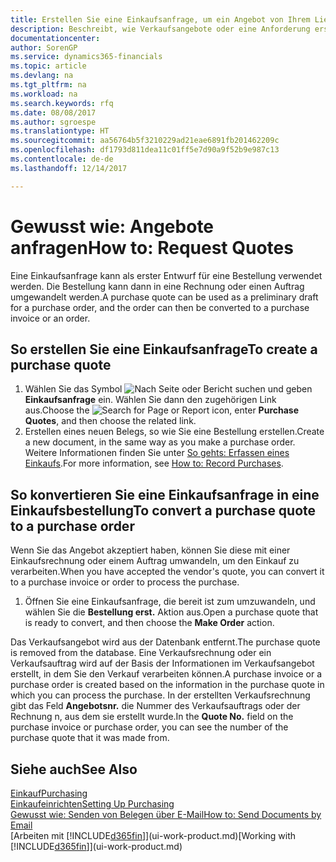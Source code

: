 ```yaml
---
title: Erstellen Sie eine Einkaufsanfrage, um ein Angebot von Ihrem Lieferanten anzufordern | Microsoft Docs
description: Beschreibt, wie Verkaufsangebote oder eine Anforderung erstellt wird, um Ihr Angebot zu erfassen, um unter bestimmten Bedingungen einem Kunden zu verkaufen.
documentationcenter: 
author: SorenGP
ms.service: dynamics365-financials
ms.topic: article
ms.devlang: na
ms.tgt_pltfrm: na
ms.workload: na
ms.search.keywords: rfq
ms.date: 08/08/2017
ms.author: sgroespe
ms.translationtype: HT
ms.sourcegitcommit: aa56764b5f3210229ad21eae6891fb201462209c
ms.openlocfilehash: df1793d811dea11c01ff5e7d90a9f52b9e987c13
ms.contentlocale: de-de
ms.lasthandoff: 12/14/2017

---
```

# <a name="how-to-request-quotes"></a><span data-ttu-id="ea1b7-103">Gewusst wie: Angebote anfragen</span><span class="sxs-lookup"><span data-stu-id="ea1b7-103">How to: Request Quotes</span></span>
<span data-ttu-id="ea1b7-104">Eine Einkaufsanfrage kann als erster Entwurf für eine Bestellung verwendet werden. Die Bestellung kann dann in eine Rechnung oder einen Auftrag umgewandelt werden.</span><span class="sxs-lookup"><span data-stu-id="ea1b7-104">A purchase quote can be used as a preliminary draft for a purchase order, and the order can then be converted to a purchase invoice or an order.</span></span>


## <a name="to-create-a-purchase-quote"></a><span data-ttu-id="ea1b7-105">So erstellen Sie eine Einkaufsanfrage</span><span class="sxs-lookup"><span data-stu-id="ea1b7-105">To create a purchase quote</span></span>
1. <span data-ttu-id="ea1b7-106">Wählen Sie das Symbol ![Nach Seite oder Bericht suchen](media/ui-search/search_small.png "Nach Seite oder Bericht suchen") und geben **Einkaufsanfrage** ein. Wählen Sie dann den zugehörigen Link aus.</span><span class="sxs-lookup"><span data-stu-id="ea1b7-106">Choose the ![Search for Page or Report](media/ui-search/search_small.png "Search for Page or Report icon") icon, enter **Purchase Quotes**, and then choose the related link.</span></span>
2. <span data-ttu-id="ea1b7-107">Erstellen eines neuen Belegs, so wie Sie eine Bestellung erstellen.</span><span class="sxs-lookup"><span data-stu-id="ea1b7-107">Create a new document, in the same way as you make a purchase order.</span></span> <span data-ttu-id="ea1b7-108">Weitere Informationen finden Sie unter [So gehts: Erfassen eines Einkaufs](purchasing-how-record-purchases.md).</span><span class="sxs-lookup"><span data-stu-id="ea1b7-108">For more information, see [How to: Record Purchases](purchasing-how-record-purchases.md).</span></span>

## <a name="to-convert-a-purchase-quote-to-a-purchase-order"></a><span data-ttu-id="ea1b7-109">So konvertieren Sie eine Einkaufsanfrage in eine Einkaufsbestellung</span><span class="sxs-lookup"><span data-stu-id="ea1b7-109">To convert a purchase quote to a purchase order</span></span>
<span data-ttu-id="ea1b7-110">Wenn Sie das Angebot akzeptiert haben, können Sie diese mit einer Einkaufsrechnung oder einem Auftrag umwandeln, um den Einkauf zu verarbeiten.</span><span class="sxs-lookup"><span data-stu-id="ea1b7-110">When you have accepted the vendor's quote, you can convert it to a purchase invoice or order to process the purchase.</span></span>

1. <span data-ttu-id="ea1b7-111">Öffnen Sie eine Einkaufsanfrage, die bereit ist zum umzuwandeln, und wählen Sie die **Bestellung erst.** Aktion aus.</span><span class="sxs-lookup"><span data-stu-id="ea1b7-111">Open a purchase quote that is ready to convert, and then choose the **Make Order** action.</span></span>

<span data-ttu-id="ea1b7-112">Das Verkaufsangebot wird aus der Datenbank entfernt.</span><span class="sxs-lookup"><span data-stu-id="ea1b7-112">The purchase quote is removed from the database.</span></span> <span data-ttu-id="ea1b7-113">Eine Verkaufsrechnung oder ein Verkaufsauftrag wird auf der Basis der Informationen im Verkaufsangebot erstellt, in dem Sie den Verkauf verarbeiten können.</span><span class="sxs-lookup"><span data-stu-id="ea1b7-113">A purchase invoice or a purchase order is created based on the information in the purchase quote in which you can process the purchase.</span></span> <span data-ttu-id="ea1b7-114">In der erstellten Verkaufsrechnung gibt das Feld **Angebotsnr.** die Nummer des Verkaufsauftrags oder der Rechnung  n, aus dem sie erstellt wurde.</span><span class="sxs-lookup"><span data-stu-id="ea1b7-114">In the **Quote No.** field on the purchase invoice or purchase order, you can see the number of the purchase quote that it was made from.</span></span>

## <a name="see-also"></a><span data-ttu-id="ea1b7-115">Siehe auch</span><span class="sxs-lookup"><span data-stu-id="ea1b7-115">See Also</span></span>
[<span data-ttu-id="ea1b7-116">Einkauf</span><span class="sxs-lookup"><span data-stu-id="ea1b7-116">Purchasing</span></span>](purchasing-manage-purchasing.md)  
[<span data-ttu-id="ea1b7-117">Einkaufeinrichten</span><span class="sxs-lookup"><span data-stu-id="ea1b7-117">Setting Up Purchasing</span></span>](purchasing-setup-purchasing.md)  
[<span data-ttu-id="ea1b7-118">Gewusst wie: Senden von Belegen über E-Mail</span><span class="sxs-lookup"><span data-stu-id="ea1b7-118">How to: Send Documents by Email</span></span>](ui-how-send-documents-email.md)  
<span data-ttu-id="ea1b7-119">[Arbeiten mit [!INCLUDE[d365fin](includes/d365fin_md.md)]](ui-work-product.md)</span><span class="sxs-lookup"><span data-stu-id="ea1b7-119">[Working with [!INCLUDE[d365fin](includes/d365fin_md.md)]](ui-work-product.md)</span></span>

